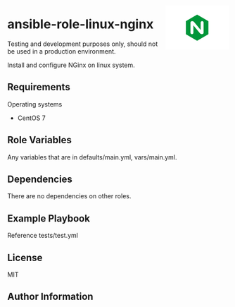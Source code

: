 <p><img src="https://raw.githubusercontent.com/goldstrike77/goldstrike77.github.io/master/img/logo/logo_nginx.png" align="right" /></p>

ansible-role-linux-nginx
========================

Testing and development purposes only, should not be used in a production environment.

Install and configure NGinx on linux system.

Requirements
------------

Operating systems
  - CentOS 7

Role Variables
--------------

Any variables that are in defaults/main.yml, vars/main.yml.

Dependencies
------------

There are no dependencies on other roles.

Example Playbook
----------------

Reference tests/test.yml

License
-------

MIT

Author Information
------------------
